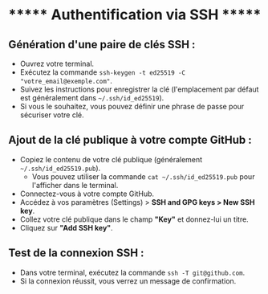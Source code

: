 # ***** Authentification via SSH *****

## Génération d'une paire de clés SSH :

- Ouvrez votre terminal.
- Exécutez la commande `ssh-keygen -t ed25519 -C "votre_email@exemple.com"`.
- Suivez les instructions pour enregistrer la clé (l'emplacement par défaut est généralement dans `~/.ssh/id_ed25519`).
- Si vous le souhaitez, vous pouvez définir une phrase de passe pour sécuriser votre clé.

## Ajout de la clé publique à votre compte GitHub :

- Copiez le contenu de votre clé publique (généralement `~/.ssh/id_ed25519.pub`). 
  - Vous pouvez utiliser la commande `cat ~/.ssh/id_ed25519.pub` pour l'afficher dans le terminal.
- Connectez-vous à votre compte GitHub.
- Accédez à vos paramètres (Settings) > **SSH and GPG keys > New SSH key**.
- Collez votre clé publique dans le champ **"Key"** et donnez-lui un titre.
- Cliquez sur **"Add SSH key"**.

## Test de la connexion SSH :

- Dans votre terminal, exécutez la commande `ssh -T git@github.com`.
- Si la connexion réussit, vous verrez un message de confirmation.

